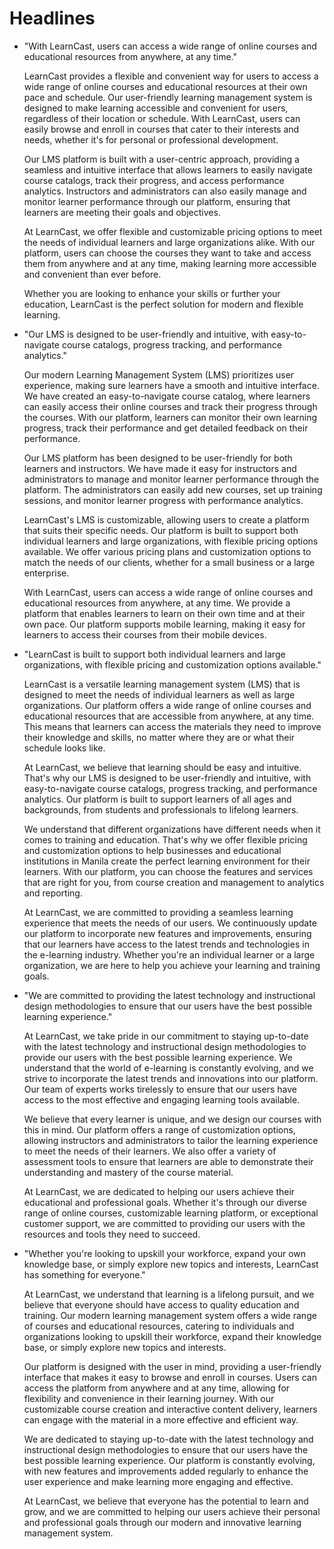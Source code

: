 # Headlines

- "With LearnCast, users can access a wide range of online courses and educational resources from anywhere, at any time."
  
    LearnCast provides a flexible and convenient way for users to access a wide range of online courses and educational resources at their own pace and schedule. Our user-friendly learning management system is designed to make learning accessible and convenient for users, regardless of their location or schedule. With LearnCast, users can easily browse and enroll in courses that cater to their interests and needs, whether it's for personal or professional development.

    Our LMS platform is built with a user-centric approach, providing a seamless and intuitive interface that allows learners to easily navigate course catalogs, track their progress, and access performance analytics. Instructors and administrators can also easily manage and monitor learner performance through our platform, ensuring that learners are meeting their goals and objectives.

    At LearnCast, we offer flexible and customizable pricing options to meet the needs of individual learners and large organizations alike. With our platform, users can choose the courses they want to take and access them from anywhere and at any time, making learning more accessible and convenient than ever before.

    Whether you are looking to enhance your skills or further your education, LearnCast is the perfect solution for modern and flexible learning.

- "Our LMS is designed to be user-friendly and intuitive, with easy-to-navigate course catalogs, progress tracking, and performance analytics."
  
    Our modern Learning Management System (LMS) prioritizes user experience, making sure learners have a smooth and intuitive interface. We have created an easy-to-navigate course catalog, where learners can easily access their online courses and track their progress through the courses. With our platform, learners can monitor their own learning progress, track their performance and get detailed feedback on their performance.

    Our LMS platform has been designed to be user-friendly for both learners and instructors. We have made it easy for instructors and administrators to manage and monitor learner performance through the platform. The administrators can easily add new courses, set up training sessions, and monitor learner progress with performance analytics.

    LearnCast's LMS is customizable, allowing users to create a platform that suits their specific needs. Our platform is built to support both individual learners and large organizations, with flexible pricing options available. We offer various pricing plans and customization options to match the needs of our clients, whether for a small business or a large enterprise.

    With LearnCast, users can access a wide range of online courses and educational resources from anywhere, at any time. We provide a platform that enables learners to learn on their own time and at their own pace. Our platform supports mobile learning, making it easy for learners to access their courses from their mobile devices.

- "LearnCast is built to support both individual learners and large organizations, with flexible pricing and customization options available."
  
    LearnCast is a versatile learning management system (LMS) that is designed to meet the needs of individual learners as well as large organizations. Our platform offers a wide range of online courses and educational resources that are accessible from anywhere, at any time. This means that learners can access the materials they need to improve their knowledge and skills, no matter where they are or what their schedule looks like.

    At LearnCast, we believe that learning should be easy and intuitive. That's why our LMS is designed to be user-friendly and intuitive, with easy-to-navigate course catalogs, progress tracking, and performance analytics. Our platform is built to support learners of all ages and backgrounds, from students and professionals to lifelong learners.

    We understand that different organizations have different needs when it comes to training and education. That's why we offer flexible pricing and customization options to help businesses and educational institutions in Manila create the perfect learning environment for their learners. With our platform, you can choose the features and services that are right for you, from course creation and management to analytics and reporting.

    At LearnCast, we are committed to providing a seamless learning experience that meets the needs of our users. We continuously update our platform to incorporate new features and improvements, ensuring that our learners have access to the latest trends and technologies in the e-learning industry. Whether you're an individual learner or a large organization, we are here to help you achieve your learning and training goals.

- "We are committed to providing the latest technology and instructional design methodologies to ensure that our users have the best possible learning experience."

    At LearnCast, we take pride in our commitment to staying up-to-date with the latest technology and instructional design methodologies to provide our users with the best possible learning experience. We understand that the world of e-learning is constantly evolving, and we strive to incorporate the latest trends and innovations into our platform. Our team of experts works tirelessly to ensure that our users have access to the most effective and engaging learning tools available.

    We believe that every learner is unique, and we design our courses with this in mind. Our platform offers a range of customization options, allowing instructors and administrators to tailor the learning experience to meet the needs of their learners. We also offer a variety of assessment tools to ensure that learners are able to demonstrate their understanding and mastery of the course material.

    At LearnCast, we are dedicated to helping our users achieve their educational and professional goals. Whether it's through our diverse range of online courses, customizable learning platform, or exceptional customer support, we are committed to providing our users with the resources and tools they need to succeed.

- "Whether you're looking to upskill your workforce, expand your own knowledge base, or simply explore new topics and interests, LearnCast has something for everyone."

    At LearnCast, we understand that learning is a lifelong pursuit, and we believe that everyone should have access to quality education and training. Our modern learning management system offers a wide range of courses and educational resources, catering to individuals and organizations looking to upskill their workforce, expand their knowledge base, or simply explore new topics and interests.

    Our platform is designed with the user in mind, providing a user-friendly interface that makes it easy to browse and enroll in courses. Users can access the platform from anywhere and at any time, allowing for flexibility and convenience in their learning journey. With our customizable course creation and interactive content delivery, learners can engage with the material in a more effective and efficient way.

    We are dedicated to staying up-to-date with the latest technology and instructional design methodologies to ensure that our users have the best possible learning experience. Our platform is constantly evolving, with new features and improvements added regularly to enhance the user experience and make learning more engaging and effective.

    At LearnCast, we believe that everyone has the potential to learn and grow, and we are committed to helping our users achieve their personal and professional goals through our modern and innovative learning management system.